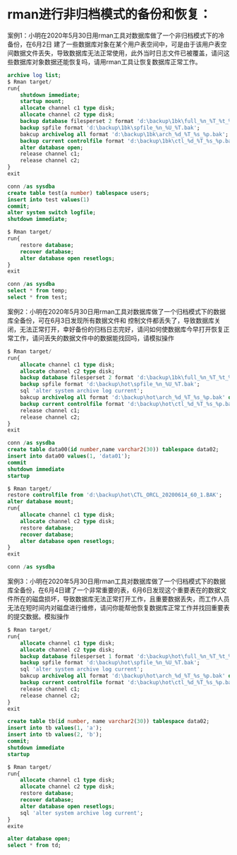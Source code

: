 # rman进行非归档模式的备份和恢复：
案例1：小明在2020年5月30日用rman工具对数据库做了一个非归档模式下的冷备份，在6月2日 建了一些数据库对象在某个用户表空间中，可是由于该用户表空间数据文件丢失，导致数据库无法正常使用，此外当时日志文件已被覆盖，请问这些数据库对象数据还能恢复吗，请用rman工具让恢复数据库正常工作。 
```sql
archive log list;
$ Rman target/
run{
    shutdown immediate;
    startup mount;
    allocate channel c1 type disk;
    allocate channel c2 type disk;
    backup database filesperset 2 format 'd:\backup\1bk\full_%n_%T_%t_%s_%p.bak';
    backup spfile format 'd:\backup\1bk\spfile_%n_%U_%T.bak';
    bakcup archivelog all format 'd:\backup\1bk\arch_%d_%T_%s_%p.bak';
    backup current controlfile format 'd:\backup\1bk\ctl_%d_%T_%s_%p.bak';
    alter database open;
    release channel c1;
    release channel c2;
}
exit

conn /as sysdba
create table test(a number) tablespace users;
insert into test values(1)
commit;
alter system switch logfile;
shutdown immediate;

$ Rman target/
run{
    restore database;
    recover database;
    alter database open resetlogs;
}
exit

conn /as sysdba
select * from temp;
select * from test;
```

案例2：小明在2020年5月30日用rman工具对数据库做了一个归档模式下的数据库全备份，可在6月3日发现所有数据文件和 控制文件都丢失了，导致数据库关闭，无法正常打开，幸好备份的归档日志完好，请问如何使数据库今早打开恢复正常工作，请问丢失的数据文件中的数据能找回吗，请模拟操作
```sql
$ Rman target/  
run{
    allocate channel c1 type disk;
    allocate channel c2 type disk;
    backup database filesperset 2 format 'd:\backup\1bk\full_%n_%T_%t_%s_%p.bak';
    backup spfile format 'd:\backup\hot\spfile_%n_%U_%T.bak';
    sql 'alter system archive log current';
    bakcup archivelog all format 'd:\backup\hot\arch_%d_%T_%s_%p.bak' delete input;
    backup current controlfile format 'd:\backup\hot\ctl_%d_%T_%s_%p.bak';
    release channel c1;
    release channel c2;
}
exit

conn /as sysdba
create table data00(id number,name varchar2(30)) tablespace data02;
insert into data00 values(1, 'data01');
commit
shutdown immediate
startup

$ Rman target/
restore controlfile from 'd:\backup\hot\CTL_ORCL_20200614_60_1.BAK';
alter database mount;
run{
    allocate channel c1 type disk;
    allocate channel c2 type disk;
    restore database;
    recover database;
    alter database open resetlogs;
}
exit

conn /as sysdba
```

案例3：小明在2020年5月30日用rman工具对数据库做了一个归档模式下的数据库全备份，在6月4日建了一个非常重要的表，6月6日发现这个重要表在的数据文件所在的磁盘损坏，导致数据库无法正常打开工作，且重要数据丢失，而工作人员无法在短时间内对磁盘进行维修，请问你能帮他恢复数据库正常工作并找回重要表的提交数据。模拟操作
```sql
$ Rman target/
run{
    allocate channel c1 type disk;
    allocate channel c2 type disk;
    backup database filesperset 1 format 'd:\backup\hot\full_%n_%T_%t_%s_%p.bak';
    backup spfile format 'd:\backup\hot\spfile_%n_%U_%T.bak';
    sql 'alter system archive log current';
    bakcup archivelog all format 'd:\backup\hot\arch_%d_%T_%s_%p.bak' delete input;
    backup current controlfile format 'd:\backup\hot\ctl_%d_%T_%s_%p.bak';
    release channel c1;
    release channel c2;    
}
exit

create table tb(id number, name varchar2(30)) tablespace data02;
insert into tb values(1, 'a');
insert into tb values(2, 'b');
commit;
shutdown immediate
startup

$ Rman target/
run{
    allocate channel c1 type disk;
    allocate channel c2 type disk;
    restore database;
    recover database;
    alter database open resetlogs;
    sql 'alter system archive log current';
}
exite

alter database open;
select * from td;
```